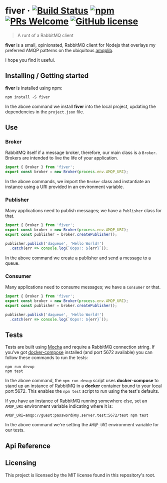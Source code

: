 # fiver &middot; [![Build Status](https://img.shields.io/travis/npm/npm/latest.svg?style=flat-square)](https://travis-ci.org/npm/npm) [![npm](https://img.shields.io/npm/v/npm.svg?style=flat-square)](https://www.npmjs.com/package/npm) [![PRs Welcome](https://img.shields.io/badge/PRs-welcome-brightgreen.svg?style=flat-square)](http://makeapullrequest.com) [![GitHub license](https://img.shields.io/badge/license-MIT-blue.svg?style=flat-square)](https://github.com/your/your-project/blob/master/LICENSE)
> A runt of a RabbitMQ client

**fiver** is a small, opinionated, RabbitMQ client for Nodejs that overlays my preferred AMQP patterns on the ubiquitous [amqplib](http://www.squaremobius.net/amqp.node/channel_api.html#overview).

I hope you find it useful.

## Installing / Getting started

**fiver** is installed using npm:

```shell
npm install -S fiver
```

In the above command we install **fiver** into the local project, updating the dependencies in the `project.json` file.

## Use

### Broker

RabbitMQ itself if a message broker, therefore, our main class is a `Broker`. Brokers are intended to live the life of your application.

```ts
import { Broker } from 'fiver';
export const broker = new Broker(process.env.AMQP_URI);
```

In the above commands, we import the `Broker` class and instantiate an instance using a URI provided in an environment variable.

### Publisher

Many applications need to publish messages; we have a `Publisher` class for that.

```ts
import { Broker } from 'fiver';
export const broker = new Broker(process.env.AMQP_URI);
export const publisher = broker.createPublisher();

publisher.publish('daqueue', 'Hello World!')
  .catch(err => console.log(`Oops!: ${err}`));
```

In the above command we create a publisher and send a message to a queue.

### Consumer

Many applications need to consume messages; we have a `Consumer` or that.

```ts
import { Broker } from 'fiver';
export const broker = new Broker(process.env.AMQP_URI);
export const publisher = broker.createPublisher();

publisher.publish('daqueue', 'Hello World!')
  .catch(err => console.log(`Oops!: ${err}`));
```

## Tests

Tests are built using [Mocha](https://mochajs.org/) and require a RabbitMQ connection string. If you've got [docker-compose](https://docs.docker.com/compose/) installed (and port 5672 available) you can follow these commands to run the tests:

```shell
npm run devup
npm test
```

In the above command, the `npm run devup` script uses **docker-compose** to stand up an instance of RabbitMQ in a **docker** container bound to your local port 5672. This enables the `npm test` script to run using the test's defaults.

If you have an instance of RabbitMQ running somewhere else, set an `AMQP_URI` environment variable indicating where it is:

```shell
AMQP_URI=amqp://guest:password@my.server.test:5672/test npm test
```

In the above command we're setting the `AMQP_URI` environment variable for our tests.

## Api Reference





## Licensing

This project is licensed by the MIT license found in this repository's root.
